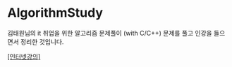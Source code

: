 # AlgorithmStudy
김태원님의 it 취업을 위한 알고리즘 문제풀이 (with C/C++)
문제를 풀고 인강을 들으면서 정리한 것입니다.

[[인터넷강의]](https://www.inflearn.com/course/%EC%95%8C%EA%B3%A0%EB%A6%AC%EC%A6%98/dashboard)
